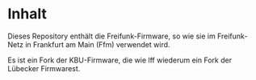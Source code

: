 # Inhalt
Dieses Repository enthält die Freifunk-Firmware, so wie sie im Freifunk-Netz in Frankfurt am Main (Ffm) verwendet wird.

Es ist ein Fork der KBU-Firmware, die wie lff wiederum ein Fork der Lübecker Firmwarest.


